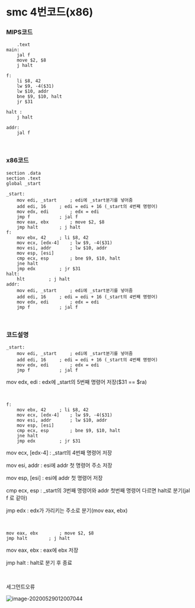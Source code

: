 

# smc 4번코드(x86)

### MIPS코드

```assembly
	.text
main:	
	jal f	
    move $2, $8 
    j halt		
        
f:	
	li $8, 42
    lw $9, -4($31)
    lw $10, addr  
    bne $9, $10, halt
    jr $31

halt :	
	j halt

addr:	
	jal f
```

<br>

### x86코드

```assembly
section .data
section .text
global _start

_start:
	mov edi, _start		; edi에 _start분기를 넣어줌
	add edi, 16		; edi = edi + 16 (_start의 4번째 명령어)
	mov edx, edi		; edx = edi
	jmp f			; jal f
	mov eax, ebx		; move $2, $8
	jmp halt		; j halt
f:
	mov ebx, 42		; li $8, 42
	mov ecx, [edx-4]	; lw $9, -4($31)
	mov esi, addr		; lw $10, addr
	mov esp, [esi]
	cmp ecx, esp		; bne $9, $10, halt
	jne halt
	jmp edx			; jr $31
halt:
	hlt			; j halt
addr:
	mov edi, _start		; edi에 _start분기를 넣어줌
	add edi, 16		; edi = edi + 16 (_start의 4번째 명령어)
	mov edx, edi		; edx = edi
	jmp f			; jal f
```

<br>

### 코드설명

```assembly
_start:
	mov edi, _start		; edi에 _start분기를 넣어줌
	add edi, 16		; edi = edi + 16 (_start의 4번째 명령어)
	mov edx, edi		; edx = edi
	jmp f			; jal f
```

mov edx, edi : edx에 _start의 5번째 명령어 저장($31 == $ra)

<br>

```assembly
f:
	mov ebx, 42		; li $8, 42
	mov ecx, [edx-4]	; lw $9, -4($31)
	mov esi, addr		; lw $10, addr
	mov esp, [esi]
	cmp ecx, esp		; bne $9, $10, halt
	jne halt
	jmp edx			; jr $31
```

mov ecx, [edx-4] : _start의 4번째 명령어 저장

mov esi, addr : esi에 addr 첫 명령어 주소 저장

mov esp, [esi] : esi에 addr 첫 명령어 저장

cmp ecx, esp : _start의 3번째 명령어와 addr 첫번째 명령어 다르면 halt로 분기(jal f 로 같아)

jmp edx : edx가 가리키는 주소로 분기(mov eax, ebx)

<br>

```assembly
mov eax, ebx		; move $2, $8
jmp halt		; j halt
```
mov eax, ebx : eax에 ebx 저장

jmp halt : halt로 분기 후 종료

<br>

세그먼트오류

<img src="C:\Users\spide\AppData\Roaming\Typora\typora-user-images\image-20200529012007044.png" alt="image-20200529012007044" style="zoom:100%;" />